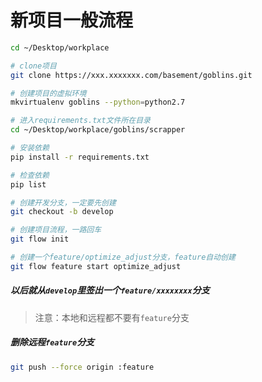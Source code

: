 # 新项目一般流程

```bash
cd ~/Desktop/workplace 

# clone项目
git clone https://xxx.xxxxxxx.com/basement/goblins.git   	

# 创建项目的虚拟环境
mkvirtualenv goblins --python=python2.7					

# 进入requirements.txt文件所在目录
cd ~/Desktop/workplace/goblins/scrapper 		

# 安装依赖
pip install -r requirements.txt     			

# 检查依赖
pip list									

# 创建开发分支，一定要先创建
git checkout -b develop						

# 创建项目流程，一路回车
git flow init                  				

# 创建一个feature/optimize_adjust分支，feature自动创建
git flow feature start optimize_adjust   	
```

##### 以后就从`develop`里签出一个`feature/xxxxxxxx`分支

>注意：本地和远程都不要有`feature`分支

##### 删除远程`feature`分支
```bash
git push --force origin :feature
```
